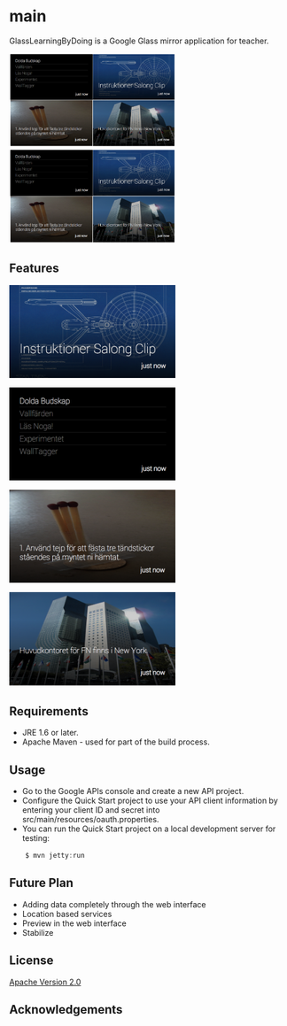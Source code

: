main
====

GlassLearningByDoing is a Google Glass mirror application for teacher.  

<img src="https://raw.githubusercontent.com/Elekron/main/master/imges/exempleOfAllCard.png" width="300" />&nbsp;
<img src="https://raw.githubusercontent.com/Elekron/main/master/imges/exempleOfAllCard.png" width="300" />&nbsp;&nbsp;&nbsp;&nbsp;


## Features



<img src="https://raw.githubusercontent.com/Elekron/main/master/imges/exempleNotificationCard.png" width="300" />&nbsp;&nbsp;&nbsp;&nbsp;

<img src="https://raw.githubusercontent.com/Elekron/main/master/imges/exempleListCard.png" width="300" />&nbsp;&nbsp;&nbsp;&nbsp;

<img src="https://raw.githubusercontent.com/Elekron/main/master/imges/exempleTaskCard.png" width="300" />&nbsp;&nbsp;&nbsp;&nbsp;

<img src="https://raw.githubusercontent.com/Elekron/main/master/imges/exempleInfoCard.png" width="300" />&nbsp;&nbsp;&nbsp;&nbsp;




## Requirements
* JRE 1.6 or later.
* Apache Maven - used for part of the build process.

## Usage
* Go to the Google APIs console and create a new API project.
* Configure the Quick Start project to use your API client information by entering your client ID and secret into src/main/resources/oauth.properties.
* You can run the Quick Start project on a local development server for testing:


```java
    $ mvn jetty:run
```


## Future Plan
* Adding data completely through the web interface
* Location based services 
* Preview in the web interface 
* Stabilize

## License

[Apache Version 2.0](http://www.apache.org/licenses/LICENSE-2.0.html)

## Acknowledgements
